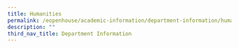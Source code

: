 ```yaml
---
title: Humanities
permalink: /eopenhouse/academic-information/department-information/humanities/
description: ""
third_nav_title: Department Information
---
```

